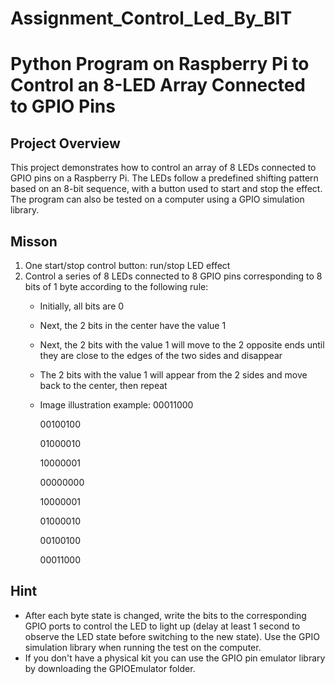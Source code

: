 # Assignment_Control_Led_By_BIT

# Python Program on Raspberry Pi to Control an 8-LED Array Connected to GPIO Pins

## Project Overview

This project demonstrates how to control an array of 8 LEDs connected to GPIO pins on a Raspberry Pi. The LEDs follow a predefined shifting pattern based on an 8-bit sequence, with a button used to start and stop the effect. The program can also be tested on a computer using a GPIO simulation library.

## Misson

1. One start/stop control button: run/stop LED effect
2. Control a series of 8 LEDs connected to 8 GPIO pins corresponding to 8 bits of 1 byte according to the following rule:
    - Initially, all bits are 0
    - Next, the 2 bits in the center have the value 1
    - Next, the 2 bits with the value 1 will move to the 2 opposite ends until they are close to the edges of the two sides and disappear
    - The 2 bits with the value 1 will appear from the 2 sides and move back to the center, then repeat
    - Image illustration example:
        00011000

        00100100

        01000010

        10000001

        00000000

        10000001

        01000010

        00100100

        00011000

## Hint 
- After each byte state is changed, write the bits to the corresponding GPIO ports to control the LED to light up (delay at least 1 second to observe the LED state before switching to the new state). Use the GPIO simulation library when running the test on the computer.
- If you don't have a physical kit you can use the GPIO pin emulator library by downloading the GPIOEmulator folder.